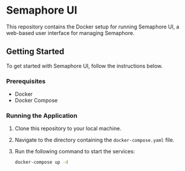 # Semaphore UI

This repository contains the Docker setup for running Semaphore UI, a web-based user interface for managing Semaphore.

## Getting Started

To get started with Semaphore UI, follow the instructions below.

### Prerequisites

- Docker
- Docker Compose

### Running the Application

1. Clone this repository to your local machine.
2. Navigate to the directory containing the `docker-compose.yaml` file.
3. Run the following command to start the services:

   ```sh
   docker-compose up -d
